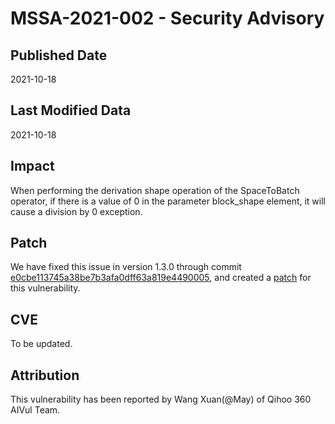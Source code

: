 # MSSA-2021-002 - Security Advisory

## Published Date

2021-10-18

## Last Modified Data

2021-10-18

## Impact

When performing the derivation shape operation of the SpaceToBatch operator, if there is a value of 0 in the parameter block_shape element, it will cause a division by 0 exception.

## Patch

We have fixed this issue in version 1.3.0 through commit [e0cbe113745a38be7b3afa0dff63a819e4490005](https://gitee.com/mindspore/mindspore/commit/e0cbe113745a38be7b3afa0dff63a819e4490005), and created a [patch](../cve_patch/mssa-2021-002.patch) for this vulnerability.

## CVE

To be updated.

## Attribution

This vulnerability has been reported by Wang Xuan(@May) of Qihoo 360 AIVul Team.

